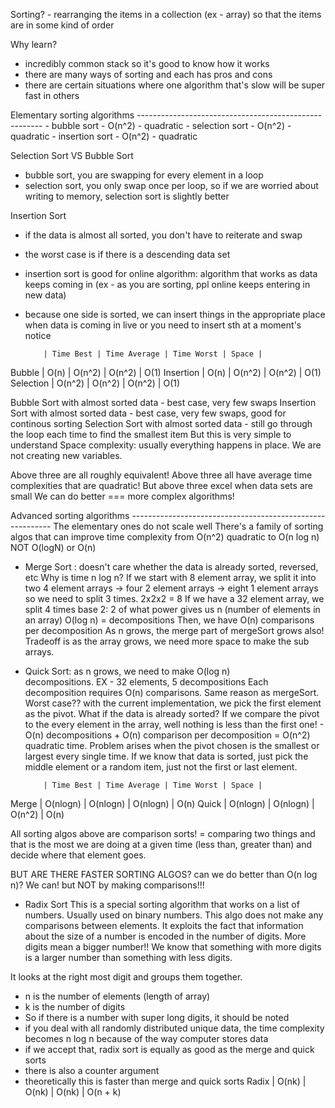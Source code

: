 Sorting? - rearranging the items in a collection (ex - array) 
           so that the items are in some kind of order

Why learn?
- incredibly common stack so it's good to know how it works
- there are many ways of sorting and each has pros and cons
- there are certain situations where one algorithm that's slow
  will be super fast in others

<Objectives>
Elementary sorting algorithms ------------------------------------------------------
- bubble sort - O(n^2) - quadratic
- selection sort - O(n^2) - quadratic
- insertion sort - O(n^2) - quadratic

Selection Sort VS Bubble Sort
- bubble sort, you are swapping for every element in a loop
- selection sort, you only swap once per loop, so if we are worried about writing to memory, selection sort is slightly better

Insertion Sort
- if the data is almost all sorted, you don't have to reiterate and swap
- the worst case is if there is a descending data set
- insertion sort is good for online algorithm: algorithm that works as data keeps coming in (ex - as you are sorting, ppl online keeps entering in new data) 
- because one side is sorted, we can insert things in the appropriate place when data is coming in live or you need to insert sth at a moment's notice

          | Time Best | Time Average | Time Worst | Space |
Bubble    | O(n)      | O(n^2)       | O(n^2)     | O(1)
Insertion | O(n)      | O(n^2)       | O(n^2)     | O(1)
Selection | O(n^2)    | O(n^2)       | O(n^2)     | O(1)

Bubble Sort with almost sorted data - best case, very few swaps
Insertion Sort with almost sorted data - best case, very few swaps, good for continous                                             sorting
Selection Sort with almost sorted data - still go through the loop each time to find the 
                                         smallest item
                                         But this is very simple to understand
Space complexity: usually everything happens in place. We are not creating new variables.

Above three are all roughly equivalent!
Above three all have average time complexities that are quadratic!
But above three excel when data sets are small
We can do better === more complex algorithms!



Advanced sorting algorithms ----------------------------------------------------------
The elementary ones do not scale well
There's a family of sorting algos that can improve time complexity from O(n^2) quadratic
to O(n log n) NOT O(logN) or O(n)
- Merge Sort : doesn't care whether the data is already sorted, reversed, etc
               Why is time n log n? 
               If we start with 8 element array, we split it into two 4 element arrays -> four 2 element arrays -> eight 1 element arrays
               so we need to split 3 times. 2x2x2 = 8
               If we have a 32 element array, we split 4 times
               base 2: 2 of what power gives us n (number of elements in an array)
               O(log n) = decompositions
               Then, we have O(n) comparisons per decomposition
               As n grows, the merge part of mergeSort grows also!
               Tradeoff is as the array grows, we need more space to make the sub arrays.
- Quick Sort: as n grows, we need to make O(log n)           
              decompositions. EX - 32 elements, 5 decompositions
              Each decomposition requires O(n) comparisons. Same reason as mergeSort. 
              Worst case?? with the current implementation, we pick the first element as the pivot. What if the data is already sorted? If we compare the pivot to the every element in the array, well nothing is less than the first one! - O(n) decompositions + O(n) comparison per decomposition = O(n^2) quadratic time.
              Problem arises when the pivot chosen is the smallest or largest every single time. If we know that data is sorted, just pick the middle element or a random item, just not the first or last element.

          | Time Best | Time Average | Time Worst | Space |
Merge     | O(nlogn)  | O(nlogn)     | O(nlogn)   | O(n)
Quick     | O(nlogn)  | O(nlogn)     | O(n^2)     | O(n)

All sorting algos above are comparison sorts! = comparing two things and that is the most we are doing at a given time (less than, greater than) and decide where that element goes.

BUT ARE THERE FASTER SORTING ALGOS? can we do better than O(n log n)?
We can! but NOT by making comparisons!!!

- Radix Sort
This is a special sorting algorithm that works on a list of numbers. Usually used on binary numbers.
This algo does not make any comparisons between elements. It exploits the fact that information about the size of a number is encoded in the number of digits. More digits mean a bigger number!! We know that something with more digits is a larger number than something with less digits.

It looks at the right most digit and groups them together. 

- n is the number of elements (length of array)
- k is the number of digits
- So if there is a number with super long digits, it should be noted
- if you deal with all randomly distributed unique data, the time complexity becomes n log n because of the way computer stores data
- if we accept that, radix sort is equally as good as the merge and quick sorts
- there is also a counter argument
- theoretically this is faster than merge and quick sorts
Radix     | O(nk)  | O(nk)     | O(nk)     | O(n + k)
